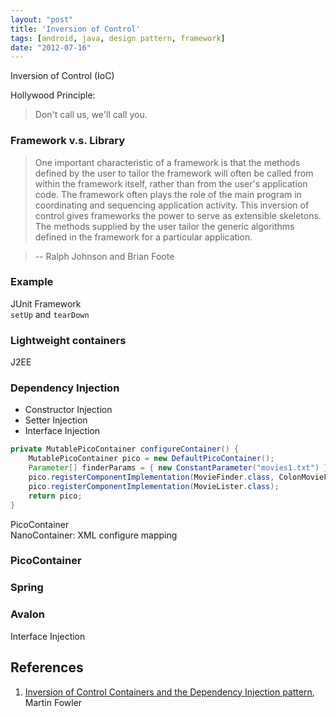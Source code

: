 ```yaml
---
layout: "post"
title: 'Inversion of Control'
tags: [android, java, design pattern, framework]
date: "2012-07-16"
---
```


Inversion of Control (IoC)

Hollywood Principle:

> Don't call us, we'll call you.

### Framework v.s. Library

> One important characteristic of a framework is that the methods defined by the user to tailor the framework will often be called from within the framework itself, rather than from the user's application code. The framework often plays the role of the main program in coordinating and sequencing application activity. This inversion of control gives frameworks the power to serve as extensible skeletons. The methods supplied by the user tailor the generic algorithms defined in the framework for a particular application.

> -- Ralph Johnson and Brian Foote

### Example

JUnit Framework  
`setUp` and `tearDown`

### Lightweight containers

J2EE

### Dependency Injection

- Constructor Injection
- Setter Injection
- Interface Injection

```java
private MutablePicoContainer configureContainer() {
    MutablePicoContainer pico = new DefaultPicoContainer();
    Parameter[] finderParams = { new ConstantParameter("movies1.txt") };
    pico.registerComponentImplementation(MovieFinder.class, ColonMovieFinder.class, finderParams);
    pico.registerComponentImplementation(MovieLister.class);
    return pico;
}
```

PicoContainer  
NanoContainer: XML configure mapping

### PicoContainer

### Spring

### Avalon

Interface Injection

## References

1. [Inversion of Control Containers and the Dependency Injection pattern](http://martinfowler.com/articles/injection.html), Martin Fowler